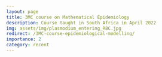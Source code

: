 ```yaml
---
layout: page
title: 3MC course on Mathematical Epidemiology
description: Course taught in South Africa in April 2022
img: assets/img/plasmodium_entering_RBC.jpg
redirect: /3MC-course-epidemiological-modelling/
importance: 2
category: recent
---
```

